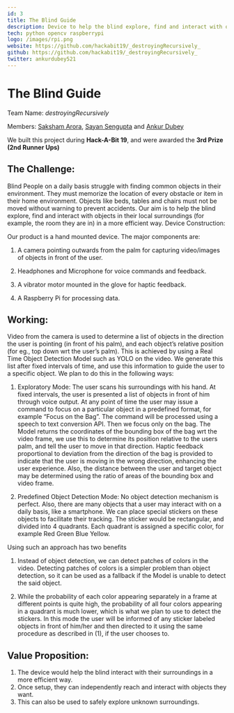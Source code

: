 ```yaml
---
id: 3
title: The Blind Guide 
description: Device to help the blind explore, find and interact with objects in their local surroundings (for example, the room they are in) in a more efficient way.
tech: python opencv raspberrypi
logo: /images/rpi.png
website: https://github.com/hackabit19/_destroyingRecursively_
github: https://github.com/hackabit19/_destroyingRecursively_
twitter: ankurdubey521
---
```

# The Blind Guide
Team Name: ​_destroyingRecursively_

Members: [​Saksham Arora](https://github.com/saksham20189575/), [Sayan Sengupta](https://github.com/S-CRACKER) and  [Ankur Dubey](https://github.com/ankurdubey521)

We built this project during **Hack-A-Bit 19**, and were awarded the **3rd Prize (2nd Runner Ups)**

## The Challenge:
Blind People on a daily basis struggle with finding common objects in their environment.
They must memorize the location of every obstacle or item in their home environment.
Objects like beds, tables and chairs must not be moved without warning to prevent
accidents. Our aim is to help the blind explore, find and interact with objects in their local
surroundings (for example, the room they are in) in a more efficient way.
Device Construction:

Our product is a hand mounted device. The major components are:

1) A camera pointing outwards from the palm for capturing video/images of objects in front of
the user.

2) Headphones and Microphone for voice commands and feedback.

3) A vibrator motor mounted in the glove for haptic feedback.
4) A Raspberry Pi for processing data.

## Working:
Video from the camera is used to determine a list of objects in the direction the user is
pointing (in front of his palm), and each object’s relative position (for eg., top down wrt the
user’s palm). This is achieved by using a Real Time Object Detection Model such as YOLO
on the video. We generate this list after fixed intervals of time, and use this information to
guide the user to a specific object. We plan to do this in the following ways:

1) Exploratory Mode​: The user scans his surroundings with his hand. At fixed intervals,
the user is presented a list of objects in front of him through voice output. At any point
of time the user may issue a command to focus on a particular object in a predefined
format, for example “Focus on the Bag”. The command will be processed using a
speech to text conversion API. Then we focus only on the bag. The Model returns the
coordinates of the bounding box of the bag wrt the video frame, we use this to
determine its position relative to the users palm, and tell the user to move in that
direction. Haptic feedback proportional to deviation from the direction of the bag is
provided to indicate that the user is moving in the wrong direction, enhancing the
user experience. Also, the distance between the user and target object may be
determined using the ratio of areas of the bounding box and video frame.

2) Predefined Object Detection Mode​: No object detection mechanism is perfect. Also,
there are many objects that a user may interact with on a daily basis, like a
smartphone. We can place special stickers on these objects to facilitate their
tracking. The sticker would be rectangular, and divided into 4 quadrants. Each
quadrant is assigned a specific color, for example Red Green Blue Yellow.

Using such an approach has two benefits

1) Instead of object detection, we can detect patches of colors in the video. Detecting
patches of colors is a simpler problem than object detection, so it can be used as a
fallback if the Model is unable to detect the said object.

2) While the probability of each color appearing separately in a frame at different points
is quite high, the probability of all four colors appearing in a quadrant is much lower,
which is what we plan to use to detect the stickers.
In this mode the user will be informed of any sticker labeled objects in front of him/her and
then directed to it using the same procedure as described in (1), if the user chooses to.

## Value Proposition:
1) The device would help the blind interact with their surroundings in a more efficient way.
2) Once setup, they can independently reach and interact with objects they want.
3) This can also be used to safely explore unknown surroundings.
